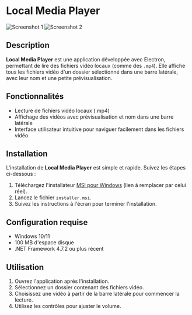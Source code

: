 # Local Media Player

![Screenshot 1](https://i.ibb.co/0JbqwSq/Screen-01.png)
![Screenshot 2](https://i.ibb.co/4RThpXz/Screen-02.png)

## Description

**Local Media Player** est une application développée avec Electron, permettant de lire des fichiers vidéo locaux (comme des `.mp4`). Elle affiche tous les fichiers vidéo d'un dossier sélectionné dans une barre latérale, avec leur nom et une petite prévisualisation.

## Fonctionnalités

- Lecture de fichiers vidéo locaux (.mp4)
- Affichage des vidéos avec prévisualisation et nom dans une barre latérale
- Interface utilisateur intuitive pour naviguer facilement dans les fichiers vidéo

## Installation

L'installation de **Local Media Player** est simple et rapide. Suivez les étapes ci-dessous :

1. Téléchargez l'installateur [MSI pour Windows](https://example.com/installer.msi) (lien à remplacer par celui réel).
2. Lancez le fichier `installer.msi`.
3. Suivez les instructions à l'écran pour terminer l'installation.

## Configuration requise

- Windows 10/11
- 100 MB d'espace disque
- .NET Framework 4.7.2 ou plus récent

## Utilisation

1. Ouvrez l'application après l'installation.
2. Sélectionnez un dossier contenant des fichiers vidéo.
3. Choisissez une vidéo à partir de la barre latérale pour commencer la lecture.
4. Utilisez les contrôles pour ajuster le volume.
